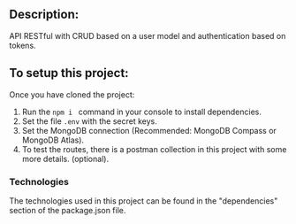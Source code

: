 ## Description:

API RESTful with CRUD based on a user model and authentication based on tokens.


## To setup this project:

Once you have cloned the project:
1. Run the ```npm i ``` command in your console to install dependencies.
2. Set the file ```.env``` with the secret keys.
3. Set the MongoDB connection (Recommended: MongoDB Compass or MongoDB Atlas).
4. To test the routes, there is a postman collection in this project with some more details. (optional).


### Technologies

The technologies used in this project can be found in the "dependencies" section of the package.json file.
